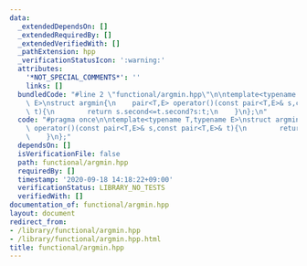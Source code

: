 ```yaml
---
data:
  _extendedDependsOn: []
  _extendedRequiredBy: []
  _extendedVerifiedWith: []
  _pathExtension: hpp
  _verificationStatusIcon: ':warning:'
  attributes:
    '*NOT_SPECIAL_COMMENTS*': ''
    links: []
  bundledCode: "#line 2 \"functional/argmin.hpp\"\n\ntemplate<typename T,typename\
    \ E>\nstruct argmin{\n    pair<T,E> operator()(const pair<T,E>& s,const pair<T,E>&\
    \ t){\n        return s.second<=t.second?s:t;\n    }\n};\n"
  code: "#pragma once\n\ntemplate<typename T,typename E>\nstruct argmin{\n    pair<T,E>\
    \ operator()(const pair<T,E>& s,const pair<T,E>& t){\n        return s.second<=t.second?s:t;\n\
    \    }\n};"
  dependsOn: []
  isVerificationFile: false
  path: functional/argmin.hpp
  requiredBy: []
  timestamp: '2020-09-18 14:18:22+09:00'
  verificationStatus: LIBRARY_NO_TESTS
  verifiedWith: []
documentation_of: functional/argmin.hpp
layout: document
redirect_from:
- /library/functional/argmin.hpp
- /library/functional/argmin.hpp.html
title: functional/argmin.hpp
---
```

